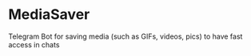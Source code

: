 # MediaSaver
Telegram Bot for saving media (such as GIFs, videos, pics) to have fast access in chats
